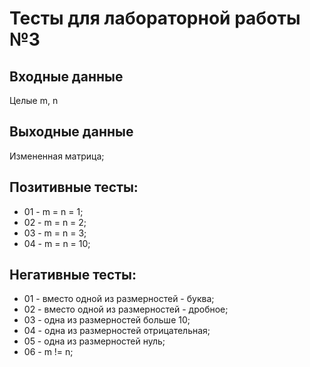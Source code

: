 # Тесты для лабораторной работы №3

## Входные данные
Целые m, n

## Выходные данные
Измененная матрица;

## Позитивные тесты:
- 01 - m = n = 1;
- 02 - m = n = 2;
- 03 - m = n = 3;
- 04 - m = n = 10;

## Негативные тесты:
- 01 - вместо одной из размерностей - буква;
- 02 - вместо одной из размерностей - дробное;
- 03 - одна из размерностей больше 10;
- 04 - одна из размерностей отрицательная;
- 05 - одна из размерностей нуль;
- 06 - m != n;